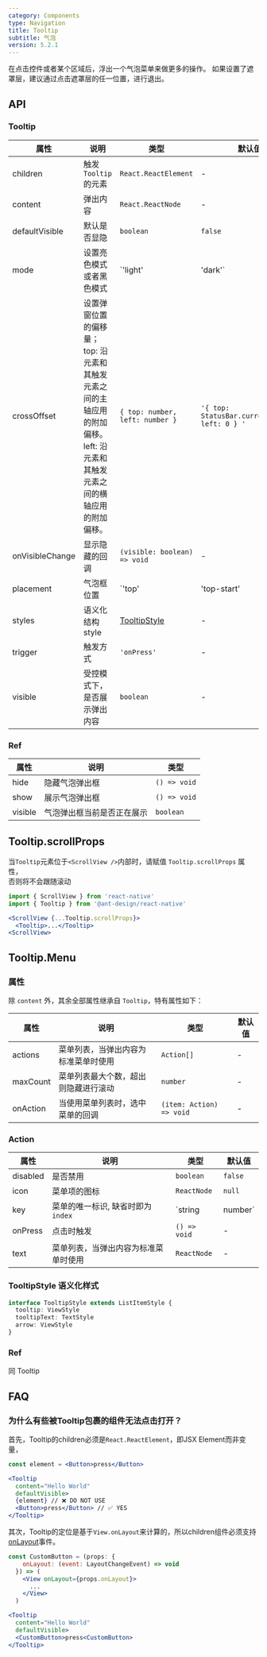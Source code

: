 ```yaml
---
category: Components
type: Navigation
title: Tooltip
subtitle: 气泡
version: 5.2.1
---
```


在点击控件或者某个区域后，浮出一个气泡菜单来做更多的操作。
如果设置了遮罩层，建议通过点击遮罩层的任一位置，进行退出。

## API

### Tooltip

| 属性 | 说明               | 类型                                   | 默认值 |
| --- |------------------|--------------------------------------| --- |
| children | 触发 `Tooltip` 的元素 | `React.ReactElement`                 | - |
| content | 弹出内容             | `React.ReactNode`                    | - |
| defaultVisible | 默认是否显隐           | `boolean`                            | `false` |
| mode | 设置亮色模式或者黑色模式     | `'light'                             | 'dark'` | `'light'` |
| crossOffset | 设置弹窗位置的偏移量；top: 沿元素和其触发元素之间的主轴应用的附加偏移。left: 沿元素和其触发元素之间的横轴应用的附加偏移。      | `{ top: number, left: number }`      | `'{ top: StatusBar.currentHeight, left: 0 } '` |
| onVisibleChange | 显示隐藏的回调          | `(visible: boolean) => void`         | - |
| placement | 气泡框位置            | `'top'                               | 'top-start' | 'top-end' | 'right' | 'right-start' | 'right-end' | 'bottom' | 'bottom-start' | 'bottom-end' | 'left' | 'left-start' | 'left-end'` | `'top'` |
| styles | 语义化结构 style      | [TooltipStyle](/#tooltipstyle-语义化样式) | - |
| trigger | 触发方式             | `'onPress'`                          | - |
| visible | 受控模式下，是否展示弹出内容   | `boolean`                            | - |

### Ref

| 属性    | 说明                       | 类型         |
| ------- | -------------------------- | ------------ |
| hide    | 隐藏气泡弹出框             | `() => void` |
| show    | 展示气泡弹出框             | `() => void` |
| visible | 气泡弹出框当前是否正在展示 | `boolean`    |

## Tooltip.scrollProps

当`Tooltip`元素位于`<ScrollView />`内部时，请赋值 `Tooltip.scrollProps` 属性，
<br/>
否则将不会跟随滚动

```jsx
import { ScrollView } from 'react-native'
import { Tooltip } from '@ant-design/react-native'

<ScrollView {...Tooltip.scrollProps}>
  <Tooltip>...</Tooltip>
<ScrollView>
```

## Tooltip.Menu

### 属性

除 `content` 外，其余全部属性继承自 `Tooltip`，特有属性如下：

| 属性 | 说明 | 类型 | 默认值 |
| --- | --- | --- | --- |
| actions | 菜单列表，当弹出内容为标准菜单时使用 | `Action[]` | - |
| maxCount | 菜单列表最大个数，超出则隐藏进行滚动 | `number` | - |
| onAction | 当使用菜单列表时，选中菜单的回调 | `(item: Action) => void` | - |

### Action

| 属性 | 说明 | 类型 | 默认值 |
| --- | --- | --- | --- |
| disabled | 是否禁用 | `boolean` | `false` |
| icon | 菜单项的图标 | `ReactNode` | `null` |
| key | 菜单的唯一标识, 缺省时即为 `index` | `string | number` | `actions` 数组的 `index` |
| onPress | 点击时触发 | `() => void` | - |
| text | 菜单列表，当弹出内容为标准菜单时使用 | `ReactNode` | - |

### TooltipStyle 语义化样式

```typescript
interface TooltipStyle extends ListItemStyle {
  tooltip: ViewStyle
  tooltipText: TextStyle
  arrow: ViewStyle
}
```

### Ref

同 Tooltip

## FAQ

### 为什么有些被Tooltip包裹的组件无法点击打开？

首先，Tooltip的children必须是`React.ReactElement`，即JSX Element而非变量，

```jsx
const element = <Button>press</Button>

<Tooltip
  content="Hello World"
  defaultVisible>
  {element} // ❌ DO NOT USE
  <Button>press</Button> // ✅ YES
</Tooltip>
```
其次，Tooltip的定位是基于`View.onLayout`来计算的，所以children组件必须支持[onLayout](https://reactnative.dev/docs/view#onlayout)事件。

```jsx
const CustomButton = (props: {
    onLayout: (event: LayoutChangeEvent) => void
  }) => (
    <View onLayout={props.onLayout}>
      ...
    </View>
  )

<Tooltip
  content="Hello World"
  defaultVisible>
  <CustomButton>press<CustomButton>
</Tooltip>
```
